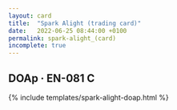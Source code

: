 ```yaml
---
layout: card
title:  "Spark Alight (trading card)"
date:   2022-06-25 08:44:00 +0100
permalink: spark-alight_(card)
incomplete: true
---
```


## DOAp &middot; EN-081 C

{% include templates/spark-alight-doap.html %}